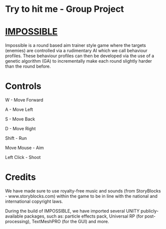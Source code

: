 # Try to hit me - Group Project
<h1><u>IMPOSSIBLE</u></h1>
<p>Impossible is a round based aim trainer style game where the targets (enemies) are controlled via a rudimentary AI which we call behaviour profiles. These behaviour profiles can then be developed via the use of a genetic algorithm (GA) to incrementally make each round slightly harder than the round before.</p>

<h1>Controls</h1>

<p>W - Move Forward

A - Move Left

S - Move Back

D - Move Right

Shift - Run

Move Mouse - Aim</p>

Left Click - Shoot

<h1>Credits</h1>
<p>We have made sure to use royalty-free music and sounds (from StoryBlocks - www.storyblocks.com) within the game to be in line with the national and international copyright laws.</p>
<p>During the build of IMPOSSIBLE, we have imported several UNITY publicly-available packages, such as: particle effects pack, Universal RP (for post-processing), TextMeshPRO (for the GUI) and more.</p>
